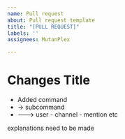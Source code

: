 ```yaml
---
name: Pull request
about: Pull request template
title: "[PULL REQUEST]"
labels: ''
assignees: MutanPlex

---
```


# Changes Title
- Added command
- -> subcommand
- ---> user - channel - mention etc 

explanations need to be made
